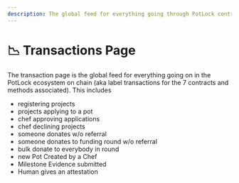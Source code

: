 ```yaml
---
description: The global feed for everything going through PotLock contracts
---
```


# 📉 Transactions Page

The transaction page is the global feed for everything going on in the PotLock ecosystem on chain (aka label transactions for the 7 contracts and methods associated). This includes

* registering projects
* projects applying to a pot
* chef approving applications
* chef declining projects
* someone donates w/o referral
* someone donates to funding round w/o referral
* bulk donate to everybody in round
* new Pot Created by a Chef
* Milestone Evidence submitted
* Human gives an attestation




